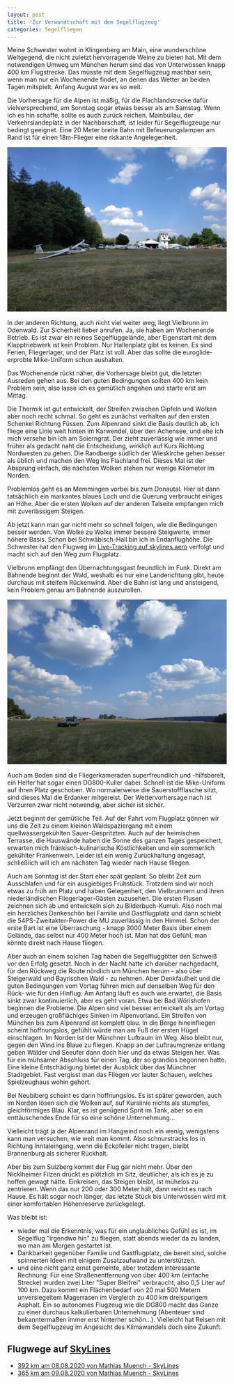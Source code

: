 ```yaml
---
layout: post
title: 'Zur Verwandtschaft mit dem Segelflugzeug'
categories: Segelfliegen
---
```

Meine Schwester wohnt in Klingenberg am Main, eine wunderschöne Weltgegend, die nicht zuletzt hervorragende Weine zu bieten hat. Mit dem notwendigen Umweg um München herum sind das von Unterwössen knapp 400 km Flugstrecke. Das müsste mit dem Segelflugzeug machbar sein, wenn man nur ein Wochenende findet, an denen das Wetter an beiden Tagen mitspielt. Anfang August war es so weit.

Die Vorhersage für die Alpen ist mäßig, für die Flachlandstrecke dafür vielversprechend, am Sonntag sogar etwas besser als am Samstag. Wenn ich es hin schaffe, sollte es auch zurück reichen. Mainbullau, der Verkehrslandeplatz in der Nachbarschaft, ist leider für Segelflugzeuge nur bedingt geeignet. Eine 20 Meter breite Bahn mit Befeuerungslampen am Rand ist für einen 18m-Flieger eine riskante Angelegenheit.

![Segelfluggelände Vielbrunn im Odenwald](/assets/IMG_20200808_165149.jpg)

In der anderen Richtung, auch nicht viel weiter weg, liegt Vielbrunn im Odenwald. Zur Sicherheit lieber anrufen. Ja, sie haben am Wochenende Betrieb. Es ist zwar ein reines Segelfluggelände, aber Eigenstart mit dem Klapptriebwerk ist kein Problem. Nur Hallenplatz gibt es keinen. Es sind Ferien, Fliegerlager, und der Platz ist voll. Aber das sollte die euroglide-erprobte Mike-Uniform schon aushalten.

Das Wochenende rückt näher, die Vorhersage bleibt gut, die letzten Ausreden gehen aus. Bei den guten Bedingungen sollten 400 km kein Problem sein, also lasse ich es gemütlich angehen und starte erst am Mittag.

Die Thermik ist gut entwickelt, der Streifen zwischen Gipfeln und Wolken aber noch recht schmal. So geht es zunächst verhalten auf den ersten Schenkel Richtung Füssen. Zum Alpenrand sinkt die Basis deutlich ab, ich fliege eine Linie weit hinten im Karwendel, über den Achensee, und ehe ich mich versehe bin ich am Soierngrat. Der zieht zuverlässig wie immer und früher als gedacht naht die Entscheidung, _wirklich_ auf Kurs Richtung Nordwesten zu gehen. Die Randberge südlich der Wieskirche gehen besser als üblich und machen den Weg ins Flachland frei. Dieses Mal ist der Absprung einfach, die nächsten Wolken stehen nur wenige Kilometer im Norden.

Problemlos geht es an Memmingen vorbei bis zum Donautal. Hier ist dann tatsächlich ein markantes blaues Loch und die Querung verbraucht einiges an Höhe. Aber die ersten Wolken auf der anderen Talseite empfangen mich mit zuverlässigem Steigen.

Ab jetzt kann man gar nicht mehr so schnell folgen, wie die Bedingungen besser werden. Von Wolke zu Wolke immer bessere Steigwerte, immer höhere Basis. Schon bei Schwäbisch-Hall bin ich in Endanflughöhe. Die Schwester hat den Flugweg im [Live-Tracking auf skylines.aero](https://skylines.aero/tracking) verfolgt und macht sich auf den Weg zum Flugplatz.

Vielbrunn empfängt den Übernachtungsgast freundlich im Funk. Direkt am Bahnende beginnt der Wald, weshalb es nur eine Landerichtung gibt, heute durchaus mit steifem Rückenwind. Aber die Bahn ist lang und ansteigend, kein Problem genau am Bahnende auszurollen.

![Startstelle am Segelfluggelände Vielbrunn im Odenwald](/assets/IMG_20200808_165203.jpg)

Auch am Boden sind die Fliegerkameraden superfreundlich und -hilfsbereit, ein Helfer hat sogar einen DG800-Kuller dabei. Schnell ist die Mike-Uniform auf ihren Platz geschoben. Wo normalerweise die Sauerstoffflasche sitzt, sind dieses Mal die Erdanker mitgereist. Der Wettervorhersage nach ist Verzurren zwar nicht notwendig, aber sicher ist sicher.

Jetzt beginnt der gemütliche Teil. Auf der Fahrt vom Flugplatz gönnen wir uns die Zeit zu einem kleinen Waldspaziergang mit einem quellwassergekühlten Sauer-Gespritzten. Auch auf der heimischen Terrasse, die Hauswände haben die Sonne des ganzen Tages gespeichert, erwarten mich fränkisch-kulinarische Köstlichkeiten und ein sommerlich gekühlter Frankenwein. Leider ist ein wenig Zurückhaltung angesagt, schließlich will ich am nächsten Tag wieder nach Hause fliegen.

Auch am Sonntag ist der Start eher spät geplant. So bleibt Zeit zum Ausschlafen und für ein ausgiebiges Frühstück. Trotzdem sind wir noch etwas zu früh am Platz und haben Gelegenheit, den Vielbrunnern und ihren niederländischen Fliegerlager-Gästen zuzusehen. Die ersten Flusen zeichnen sich ab und entwickeln sich zu Bilderbuch-Kumuli. Also noch mal ein herzliches Dankeschön bei Familie und Gastflugplatz und dann schiebt die 54PS-Zweitakter-Power die MU zuverlässig in den Himmel. Schon der erste Bart ist eine Überraschung - knapp 3000 Meter Basis über einem Gelände, das selbst nur 400 Meter hoch ist. Man hat das Gefühl, man könnte direkt nach Hause fliegen.

Aber auch an einem solchen Tag haben die Segelfluggötter den Schweiß vor den Erfolg gesetzt. Noch in der Nacht hatte ich darüber nachgedacht, für den Rückweg die Route nördlich um München herum - also über Steigerwald und Bayrischen Wald - zu nehmen. Aber Denkfaulheit und die guten Bedingungen vom Vortag führen mich auf denselben Weg für den Rück- wie für den Hinflug. Am Anfang läuft es auch wie erwartet, die Basis sinkt zwar kontinuierlich, aber es geht voran. Etwa bei Bad Wörishofen beginnen die Probleme. Die Alpen sind viel besser entwickelt als am Vortag und erzeugen großflächiges Sinken im Alpenvorland. Ein Streifen von München bis zum Alpenrand ist komplett blau. In die Berge hineinfliegen scheint hoffnungslos, gefühlt würde man am Fuß der ersten Hügel einschlagen. Im Norden ist der Münchner Luftraum im Weg. Also bleibt nur, gegen den Wind ins Blaue zu fliegen. Knapp an der Luftraumgrenze entlang geben Wälder und Seeufer dann doch hier und da etwas Steigen her. Was für ein mühsamer Abschluss für einen Tag, der so grandios begonnen hatte. Eine kleine Entschädigung bietet der Ausblick über das Münchner Stadtgebiet. Fast vergisst man das Fliegen vor lauter Schauen, welches Spielzeughaus wohin gehört.

Bei Neubiberg scheint es dann hoffnungslos. Es ist später geworden, auch im Norden lösen sich die Wolken auf, auf Kurslinie nichts als stumpfes, gleichförmiges Blau. Klar, es ist genügend Sprit im Tank, aber so ein enttäuschendes Ende für so eine schöne Unternehmung...

Vielleicht trägt ja der Alpenrand im Hangwind noch ein wenig, wenigstens kann man versuchen, wie weit man kommt. Also schnurstracks los in Richtung Inntaleingang, wenn die Eckpfeiler nicht tragen, bleibt Brannenburg als sicherer Rückhalt.

Aber bis zum Sulzberg kommt der Flug gar nicht mehr. Über den Nicklheimer Filzen drückt es plötzlich im Sitz, deutlicher, als ich es je zu hoffen gewagt hätte. Einkreisen, das Steigen bleibt, ist mühelos zu zentrieren. Wenn das nur 200 oder 300 Meter hält, dann reicht es nach Hause. Es hält sogar noch länger, das letzte Stück bis Unterwössen wird mit einer komfortablen Höhenreserve zurückgelegt.

Was bleibt ist:

- wieder mal die Erkenntnis, was für ein unglaubliches Gefühl es ist, im Segelflug "irgendwo hin" zu fliegen, statt abends wieder da zu landen, wo man am Morgen gestartet ist.
- Dankbarkeit gegenüber Familie und Gastflugplatz, die bereit sind, solche spinnerten Ideen mit einigem Zusatzaufwand zu unterstützen.
- und eine nicht ganz ernst gemeinte, aber trotzdem interessante Rechnung: Für eine Straßenentfernung von über 400 km (einfache Strecke) wurden zwei Liter "Super Bleifrei" verbraucht, also 0,5 Liter auf 100 km. Dazu kommt ein Flächenbedarf von 20 mal 500 Metern unversiegeltem Magerrasen im Vergleich zu 400 km dreispurigem Asphalt. Ein so autonomes Flugzeug wie die DG800 macht das Ganze zu einer durchaus kalkulierbaren Unternehmung (Abenteuer sind bekanntermaßen immer erst hinterher schön...). Vielleicht hat Reisen mit dem Segelflugzeug im Angesicht des Klimawandels doch eine Zukunft. 

## Flugwege auf [SkyLines](https://skylines.aero/flights/latest)

* [392 km am 08.08.2020 von Mathias Muench - SkyLines](https://skylines.aero/flights/124659)
* [365 km am 09.08.2020 von Mathias Muench - SkyLines](https://skylines.aero/flights/124880)
